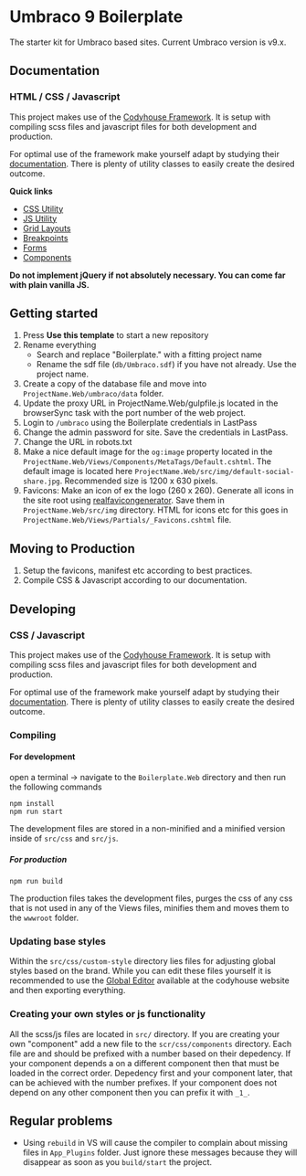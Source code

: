 # Umbraco 9 Boilerplate

The starter kit for Umbraco based sites. Current Umbraco version is v9.x.

## Documentation

### HTML / CSS / Javascript
This project makes use of the [Codyhouse Framework](https://codyhouse.co). It is setup with compiling scss files and javascript files for both development and production. 

For optimal use of the framework make yourself adapt by studying their [documentation](https://codyhouse.co/ds/docs/framework). There is plenty of utility classes to easily create the desired outcome. 

**Quick links**
- [CSS Utility](https://codyhouse.co/ds/docs/framework/utilities)
- [JS Utility](https://codyhouse.co/ds/docs/framework/js-utilities)
- [Grid Layouts](https://codyhouse.co/ds/docs/framework/grid-layout)
- [Breakpoints](https://codyhouse.co/ds/docs/framework/breakpoints)
- [Forms](https://codyhouse.co/ds/docs/framework/forms)
- [Components](https://codyhouse.co/ds/components)

**Do not implement jQuery if not absolutely necessary. You can come far with plain vanilla JS.**

## Getting started
1. Press **Use this template** to start a new repository
2. Rename everything
	* Search and replace "Boilerplate." with a fitting project name
	* Rename the sdf file (`db/Umbraco.sdf`) if you have not already. Use the project name.
3. Create a copy of the database file and move into `ProjectName.Web/umbraco/data` folder.
4. Update the proxy URL in ProjectName.Web/gulpfile.js located in the browserSync task with the port number of the web project.
5. Login to `/umbraco` using the Boilerplate credentials in LastPass
6. Change the admin password for site. Save the credentials in LastPass.
7. Change the URL in robots.txt
8. Make a nice default image for the `og:image` property located in the `ProjectName.Web/Views/Components/MetaTags/Default.cshtml`. The default image is located here `ProjectName.Web/src/img/default-social-share.jpg`. Recommended size is 1200 x 630 pixels.
9. Favicons: Make an icon of ex the logo (260 x 260). Generate all icons in the site root using [realfavicongenerator](http://realfavicongenerator.net/). Save them in `ProjectName.Web/src/img` directory. HTML for icons etc for this goes in `ProjectName.Web/Views/Partials/_Favicons.cshtml` file.

## Moving to Production
1. Setup the favicons, manifest etc according to best practices.
2. Compile CSS & Javascript according to our documentation.

## Developing

### CSS / Javascript
This project makes use of the [Codyhouse Framework](https://codyhouse.co). It is setup with compiling scss files and javascript files for both development and production. 

For optimal use of the framework make yourself adapt by studying their [documentation](https://codyhouse.co/ds/docs/framework). There is plenty of utility classes to easily create the desired outcome. 

### Compiling

#### For development
open a terminal -> navigate to the `Boilerplate.Web` directory and then run the following commands
```
npm install
npm run start
```
The development files are stored in a non-minified and a minified version inside of `src/css` and `src/js`. 

##### For production
```
npm run build
```
The production files takes the development files, purges the css of any css that is not used in any of the Views files, minifies them and moves them to the `wwwroot` folder.

### Updating base styles
Within the `src/css/custom-style` directory lies files for adjusting global styles based on the brand. While you can edit these files yourself it is recommended to use the [Global Editor](https://codyhouse.co/ds/globals) available at the codyhouse website and then exporting everything. 

### Creating your own styles or js functionality
All the scss/js files are located in `src/` directory. If you are creating your own "component" add a new file to the `scr/css/components` directory. Each file are and should be prefixed with a number based on their depedency. If your component depends a on a different component then that must be loaded in the correct order. Depedency first and your component later, that can be achieved with the number prefixes. If your component does not depend on any other component then you can prefix it with `_1_`. 

## Regular problems
- Using `rebuild` in VS will cause the compiler to complain about missing files in `App_Plugins` folder. Just ignore these messages because they will disappear as soon as you `build/start` the project. 
